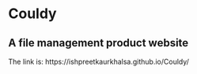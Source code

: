 # Couldy
<h2>A file management product website</h2>
The link is: https://ishpreetkaurkhalsa.github.io/Couldy/
